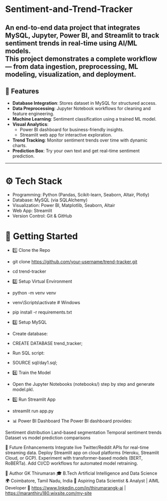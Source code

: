 # Sentiment-and-Trend-Tracker

An **end-to-end data project** that integrates **MySQL, Jupyter, Power BI, and Streamlit** to track sentiment trends in real-time using AI/ML models.  
This project demonstrates a complete workflow — from **data ingestion, preprocessing, ML modeling, visualization, and deployment**.
---

## 🔹 Features
- **Database Integration**: Stores dataset in MySQL for structured access.
- **Data Preprocessing**: Jupyter Notebook workflows for cleaning and feature engineering.
- **Machine Learning**: Sentiment classification using a trained ML model.
- **Visual Analytics**:  
  - Power BI dashboard for business-friendly insights.  
  - Streamlit web app for interactive exploration.  
- **Trend Tracking**: Monitor sentiment trends over time with dynamic charts.  
- **Prediction Box**: Try your own text and get real-time sentiment prediction.
---

# ⚙️ Tech Stack
- Programming: Python (Pandas, Scikit-learn, Seaborn, Altair, Plotly)
- Database: MySQL (via SQLAlchemy)
- Visualization: Power BI, Matplotlib, Seaborn, Altair
- Web App: Streamlit
- Version Control: Git & GitHub

# 🚀 Getting Started
- 1️⃣ Clone the Repo
- git clone https://github.com/your-username/trend-tracker.git
- cd trend-tracker
- 2️⃣ Setup Virtual Environment
- python -m venv venv
- venv\Scripts\activate      # Windows
- pip install -r requirements.txt
- 3️⃣ Setup MySQL
- Create database:

- CREATE DATABASE trend_tracker;
- Run SQL script:

- SOURCE sql/day1.sql;
- 4️⃣ Train the Model
- Open the Jupyter Notebooks (notebooks/) step by step and generate model.pkl.

- 5️⃣ Run Streamlit App
- streamlit run app.py

- 📊 Power BI Dashboard
The Power BI dashboard provides:

Sentiment distribution
Land-based segmentation
Temporal sentiment trends
Dataset vs model prediction comparisons

🔮 Future Enhancements
Integrate live Twitter/Reddit APIs for real-time streaming data.
Deploy Streamlit app on cloud platforms (Heroku, Streamlit Cloud, or GCP).
Experiment with transformer-based models (BERT, RoBERTa).
Add CI/CD workflows for automated model retraining.

👤 Author
GK Thirumaran
🎓 B.Tech Artificial Intelligence and Data Science
🌍 Coimbatore, Tamil Nadu, India
💼 Aspiring Data Scientist & Analyst | AIML Developer
🔗 https://www.linkedin.com/in/thirumarangk-ai | https://maranthiru180.wixsite.com/my-site
